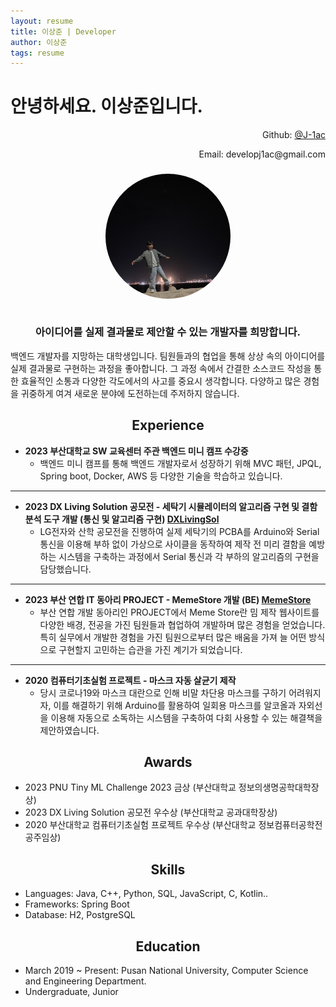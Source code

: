 ```yaml
---
layout: resume
title: 이상준 | Developer
author: 이상준
tags: resume
---
```


# 안녕하세요. 이상준입니다.
<p align="right">Github: <a href="https://github.com/J-1ac">@J-1ac</a></p>
<p style="text-align: right;">Email: developj1ac@gmail.com</p>

<h3 align="center">
  <img src="../images/profile.jpg" alt="프로필 사진" style="width: 200px; height: 200px; object-fit: cover; border-radius: 50%;"><br><br>
  <p style="bold">아이디어를 실제 결과물로 제안할 수 있는 개발자를 희망합니다.</p>
</h3>
백엔드 개발자를 지망하는 대학생입니다. 팀원들과의 협업을 통해 상상 속의 아이디어를 실제 결과물로 구현하는 과정을 좋아합니다. 그 과정 속에서 간결한 소스코드 작성을 통한 효율적인 소통과 다양한 각도에서의 사고를 중요시 생각합니다. 다양하고 많은 경험을 귀중하게 여겨 새로운 분야에 도전하는데 주저하지 않습니다.

<h2 align="center">
  <b>Experience</b><br>
</h2>

- **2023 부산대학교 SW 교육센터 주관 백엔드 미니 캠프 수강중**
    - 백엔드 미니 캠프를 통해 백엔드 개발자로서 성장하기 위해 MVC 패턴, JPQL, Spring boot, Docker, AWS 등 다양한 기술을 학습하고 있습니다.

---

- **2023 DX Living Solution 공모전 - 세탁기 시뮬레이터의 알고리즘 구현 및 결함 분석 도구 개발 (통신 및 알고리즘 구현) [DXLivingSol](https://github.com/J-1ac/DXLivingSol)**
    - LG전자와 산학 공모전을 진행하여 실제 세탁기의 PCBA를 Arduino와 Serial 통신을 이용해 부하 없이 가상으로 사이클을 동작하여 제작 전 미리 결함을 예방하는 시스템을 구축하는 과정에서 Serial 통신과 각 부하의 알고리즘의 구현을 담당했습니다. 

---

- **2023 부산 연합 IT 동아리 PROJECT - MemeStore 개발 (BE) [MemeStore](https://github.com/WebPHub/MemeStore)** 
    - 부산 연합 개발 동아리인 PROJECT에서 Meme Store란 밈 제작 웹사이트를 다양한 배경, 전공을 가진 팀원들과 협업하여 개발하며 많은 경험을 얻었습니다. 특히 실무에서 개발한 경험을 가진 팀원으로부터 많은 배움을 가져 늘 어떤 방식으로 구현할지 고민하는 습관을 가진 계기가 되었습니다.

---

- **2020 컴퓨터기초실험 프로젝트 - 마스크 자동 살균기 제작**
    - 당시 코로나19와 마스크 대란으로 인해 비말 차단용 마스크를 구하기 어려워지자, 이를 해결하기 위해 Arduino를 활용하여 일회용 마스크를 알코올과 자외선을 이용해 자동으로 소독하는 시스템을 구축하여 다회 사용할 수 있는 해결책을 제안하였습니다.

<h2 align="center">
  <b>Awards</b><br>
</h2>

- 2023 PNU Tiny ML Challenge 2023 금상 (부산대학교 정보의생명공학대학장상)
- 2023 DX Living Solution 공모전 우수상 (부산대학교 공과대학장상)
- 2020 부산대학교 컴퓨터기초실험 프로젝트 우수상 (부산대학교 정보컴퓨터공학전공주임상)

<h2 align="center">
  <b>Skills</b><br>
</h2>

- Languages: Java, C++, Python, SQL, JavaScript, C, Kotlin..
- Frameworks: Spring Boot
- Database: H2, PostgreSQL

<h2 align="center">
  <b>Education</b><br>
</h2>

- March 2019 ~ Present: Pusan National University, Computer Science and Engineering Department.
- Undergraduate, Junior